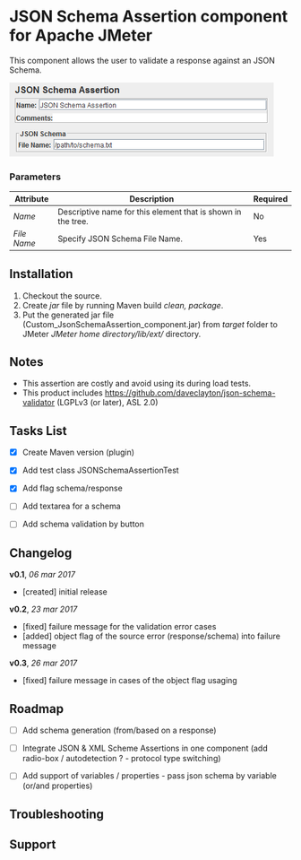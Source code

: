 # JSON Schema Assertion component for Apache JMeter
This component allows the user to validate a response against an JSON Schema.

![Screenshot for Control-Panel of JSON Schema Assertion](/JSONSchemaAssertion.png)

### Parameters
Attribute | Description | Required
------------ | ------------- | -------------
_Name_ | Descriptive name for this element that is shown in the tree. | No
_File Name_ | Specify JSON Schema File Name. | Yes


## Installation
1. Checkout the source.
2. Create _jar_ file by running Maven build _clean, package_.
3. Put the generated jar file (Custom_JsonSchemaAssertion_component.jar) from _target_ folder to JMeter _JMeter home directory/lib/ext/_ directory.


## Notes
- This assertion are costly and avoid using its during load tests.
- This product includes https://github.com/daveclayton/json-schema-validator (LGPLv3 (or later), ASL 2.0)


## Tasks List
- [x] Create Maven version (plugin)
- [x] Add test class JSONSchemaAssertionTest
- [x] Add flag schema/response
- [ ] Add textarea for a schema
- [ ] Add schema validation by button


## Changelog
**v0.1**, _06 mar 2017_
  - [created] initial release
  
**v0.2**, _23 mar 2017_
  - [fixed] failure message for the validation error cases
  - [added] object flag of the source error (response/schema) into failure message

**v0.3**, _26 mar 2017_
  - [fixed] failure message in cases of the object flag usaging


## Roadmap
- [ ] Add schema generation (from/based on a response)
- [ ] Integrate JSON & XML Scheme Assertions in one component (add radio-box / autodetection ? - protocol type switching)
- [ ] Add support of variables / properties - pass json schema by variable (or/and properties)


## Troubleshooting


## Support


